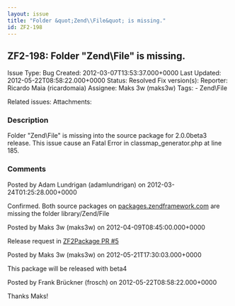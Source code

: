 ```yaml
---
layout: issue
title: "Folder &quot;Zend\\File&quot; is missing."
id: ZF2-198
---
```


ZF2-198: Folder "Zend\\File" is missing.
----------------------------------------

 Issue Type: Bug Created: 2012-03-07T13:53:37.000+0000 Last Updated: 2012-05-22T08:58:22.000+0000 Status: Resolved Fix version(s): 
 Reporter:  Ricardo Maia (ricardomaia)  Assignee:  Maks 3w (maks3w)  Tags: - Zend\\File
 
 Related issues: 
 Attachments: 
### Description

Folder "Zend\\File" is missing into the source package for 2.0.0beta3 release. This issue cause an Fatal Error in classmap\_generator.php at line 185.

 

 

### Comments

Posted by Adam Lundrigan (adamlundrigan) on 2012-03-24T01:25:28.000+0000

Confirmed. Both source packages on [packages.zendframework.com](http://packages.zendframework.com) are missing the folder library/Zend/File

 

 

Posted by Maks 3w (maks3w) on 2012-04-09T08:45:00.000+0000

Release request in [ZF2Package PR #5](https://github.com/zendframework/ZF2Package/pull/5)

 

 

Posted by Maks 3w (maks3w) on 2012-05-21T17:30:03.000+0000

This package will be released with beta4

 

 

Posted by Frank Brückner (frosch) on 2012-05-22T08:58:22.000+0000

Thanks Maks!

 

 